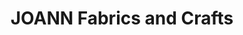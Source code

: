 ---
title: "JOANN Fabrics and Crafts"
url: /lincoln-city/joann-fabrics-and-crafts/
shop: Basteln
---